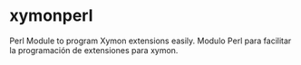 # xymonperl
Perl Module to program Xymon extensions easily.
Modulo Perl para facilitar la programación de extensiones para xymon.
